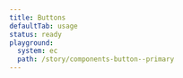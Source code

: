 ```yaml
---
title: Buttons
defaultTab: usage
status: ready
playground:
  system: ec
  path: /story/components-button--primary
---
```

